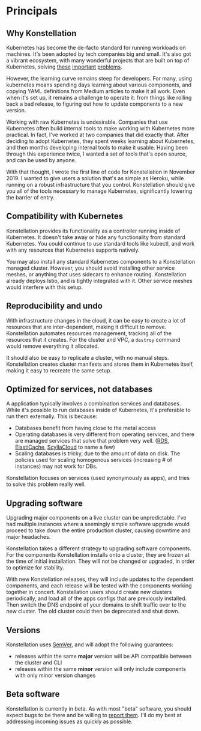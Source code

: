 # Principals

## Why Konstellation

Kubernetes has become the de-facto standard for running workloads on machines. It's been adopted by tech companies big and small. It's also got a vibrant ecosystem, with many wonderful projects that are built on top of Kubernetes, solving [these](https://github.com/kubernetes/autoscaler) [important](https://istio.io/) [problems](https://github.com/kubernetes-sigs/aws-alb-ingress-controller).

However, the learning curve remains steep for developers. For many, using kubernetes means spending days learning about various components, and copying YAML definitions from Medium articles to make it all work. Even when it's set up, it remains a challenge to operate it: from things like rolling back a bad release, to figuring out how to update components to a new version.

Working with raw Kubernetes is undesirable. Companies that use Kubernetes often build internal tools to make working with Kubernetes more practical. In fact, I've worked at two companies that did exactly that. After deciding to adopt Kubernetes, they spent weeks learning about Kubernetes, and then months developing internal tools to make it usable. Having been through this experience twice, I wanted a set of tools that's open source, and can be used by anyone.

With that thought, I wrote the first line of code for Konstellation in November 2019. I wanted to give users a solution that's as simple as Heroku, while running on a robust infrastructure that you control. Konstellation should give you all of the tools necessary to manage Kubernetes, significantly lowering the barrier of entry.

## Compatibility with Kubernetes

Konstellation provides its functionality as a controller running inside of Kubernetes. It doesn't take away or hide any functionality from standard Kubernetes. You could continue to use standard tools like kubectl, and work with any resources that Kubernetes supports natively.

You may also install any standard Kubernetes components to a Konstellation managed cluster. However, you should avoid installing other service meshes, or anything that uses sidecars to enhance routing. Konstellation already deploys Istio, and is tightly integrated with it. Other service meshes would interfere with this setup.

## Reproducibility and undo

With infrastructure changes in the cloud, it can be easy to create a lot of resources that are inter-dependent, making it difficult to remove. Konstellation automates resources management, tracking all of the resources that it creates. For the cluster and VPC, a `destroy` command would remove everything it allocated.

It should also be easy to replicate a cluster, with no manual steps. Konstellation creates cluster manifests and stores them in Kubernetes itself, making it easy to recreate the same setup.

## Optimized for services, not databases

A application typically involves a combination services and databases. While it's possible to run databases inside of Kubernetes, it's preferable to run them externally. This is because:

* Databases benefit from having close to the metal access
* Operating databases is very different from operating services, and there are managed services that solve that problem very well. ([RDS](https://aws.amazon.com/rds/), [ElastiCache](https://aws.amazon.com/elasticache/), [ScyllaCloud](https://www.scylladb.com/product/scylla-cloud/) to name a few)
* Scaling databases is tricky, due to the amount of data on disk. The policies used for scaling homogenous services (increasing # of instances) may not work for DBs.

Konstellation focuses on services (used synonymously as apps), and tries to solve this problem really well.

## Upgrading software

Upgrading major components on a live cluster can be unpredictable. I've had multiple instances where a seemingly simple software upgrade would proceed to take down the entire production cluster, causing downtime and major headaches.

Konstellation takes a different strategy to upgrading software components. For the components Konstellation installs onto a cluster, they are frozen at the time of initial installation. They will not be changed or upgraded, in order to optimize for stability.

With new Konstellation releases, they will include updates to the dependent components, and each release will be tested with the components working together in concert. Konstellation users should create new clusters periodically, and load all of the apps configs that are previously installed. Then switch the DNS endpoint of your domains to shift traffic over to the new cluster. The old cluster could then be deprecated and shut down.

## Versions

Konstellation uses [SemVer](https://semver.org/), and will adopt the following guarantees:

* releases within the same __major__ version will be API compatible between the cluster and CLI
* releases within the same __minor__ version will only include components with only minor version changes

## Beta software

Konstellation is currently in beta. As with most "beta" software, you should expect bugs to be there and be willing to [report them](https://github.com/k11n/konstellation/issues). I'll do my best at addressing incoming issues as quickly as possible.
